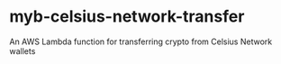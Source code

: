 # myb-celsius-network-transfer
 An AWS Lambda function for transferring crypto from Celsius Network wallets
